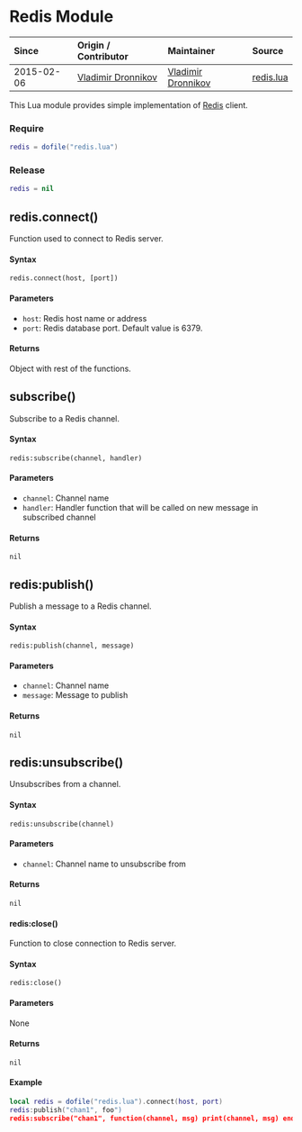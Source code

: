 # Redis Module
| Since  | Origin / Contributor  | Maintainer  | Source  |
| :----- | :-------------------- | :---------- | :------ |
| 2015-02-06 | [Vladimir Dronnikov](https://github.com/dvv) | [Vladimir Dronnikov](https://github.com/dvv) | [redis.lua](../../../lua_modules/redis/redis.lua) |

This Lua module provides simple implementation of [Redis](https://redis.io/) client.

### Require
```lua
redis = dofile("redis.lua")
```

### Release
```lua
redis = nil
```

## redis.connect()
Function used to connect to Redis server.

#### Syntax
`redis.connect(host, [port])`

#### Parameters
- `host`: Redis host name or address
- `port`: Redis database port. Default value is 6379.

#### Returns
Object with rest of the functions.

## subscribe()
Subscribe to a Redis channel.

#### Syntax
`redis:subscribe(channel, handler)`

#### Parameters
- `channel`: Channel name
- `handler`: Handler function that will be called on new message in subscribed channel

#### Returns
`nil`

## redis:publish()
Publish a message to a Redis channel.

#### Syntax
`redis:publish(channel, message)`

#### Parameters
- `channel`: Channel name
- `message`: Message to publish

#### Returns
`nil`

## redis:unsubscribe()
Unsubscribes from a channel.

#### Syntax
`redis:unsubscribe(channel)`

#### Parameters
- `channel`: Channel name to unsubscribe from

#### Returns
`nil`

#### redis:close()
Function to close connection to Redis server.

#### Syntax
`redis:close()`

#### Parameters
None

#### Returns
`nil`

#### Example
```lua
local redis = dofile("redis.lua").connect(host, port)
redis:publish("chan1", foo")
redis:subscribe("chan1", function(channel, msg) print(channel, msg) end)
```